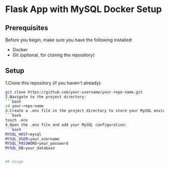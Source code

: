 # Flask App with MySQL Docker Setup

## Prerequisites
Before you begin, make sure you have the following installed:
 + Docker
 + Git (optional, for cloning the repository)

## Setup
 1.Clone this repository (if you haven't already):
 ```bash
 git clone https://github.com/your-username/your-repo-name.git
 2.Navigate to the project directory:
 ```bash
 cd your-repo-name
 3.Create a .env file in the project directory to store your MySQL environment variables:
 ```bash
 touch .env
 4.Open the .env file and add your MySQL configuration:
 ```bash
 MYSQL_HOST=mysql
 MYSQL_USER=your_username
 MYSQL_PASSWORD=your_password
 MYSQL_DB=your_database


## Usage
